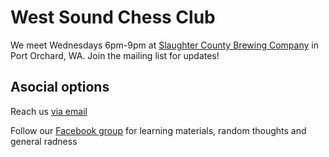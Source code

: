 # West Sound Chess Club

We meet Wednesdays 6pm-9pm at [Slaughter County Brewing Company](https://goo.gl/maps/MLYQGDA9BtWv36wX9) in Port Orchard, WA. Join the mailing list for updates!

## Asocial options

Reach us [via email](mailto:us@chessand.beer)

Follow our [Facebook group](https://www.facebook.com/groups/WestsoundChessClub/) for learning materials, random thoughts and general radness
